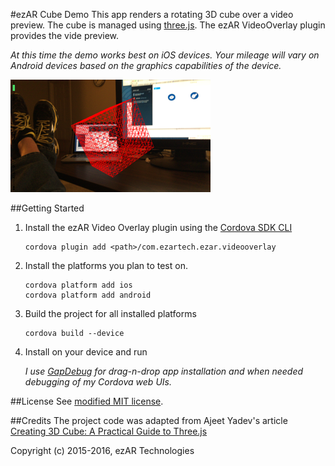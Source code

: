 #ezAR Cube Demo
This app renders a rotating 3D cube over a video preview. The cube is managed using 
[three.js](http://threejs.org/). The ezAR VideoOverlay plugin provides the vide preview.  
  
*At this time the demo works best on iOS devices. Your mileage will vary on Android devices based on the 
graphics capabilities of the device.* 
  
![screenshot](screenshot.png)


##Getting Started
1. Install the ezAR Video Overlay plugin using the [Cordova SDK CLI](https://cordova.apache.org/)  

    ```
    cordova plugin add <path>/com.ezartech.ezar.videooverlay
    ```  
    
2. Install the platforms you plan to test on.  

    ```
    cordova platform add ios
    cordova platform add android
    ```
    
3. Build the project for all installed platforms  

    ```
    cordova build --device
    ```  
    
4. Install on your device and run  
  
    *I use [GapDebug](https://www.genuitec.com/products/gapdebug/) for drag-n-drop 
    app installation and when needed debugging of my Cordova web UIs.*
  
##License
See [modified MIT license](LICENSE).  
  
##Credits
The project code was adapted from Ajeet Yadev's article 
[Creating 3D Cube: A Practical Guide to Three.js](http://www.awwwards.com/creating-3d-cube-a-practical-guide-to-three-js-with-live-demo.html)  
  
Copyright (c) 2015-2016, ezAR Technologies